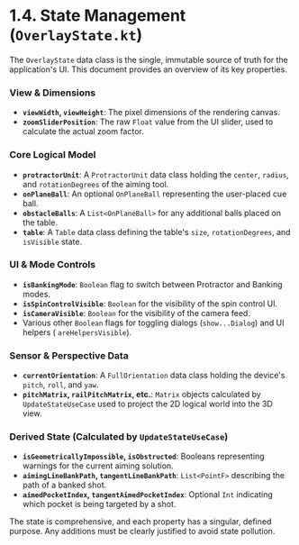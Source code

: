 # 1.4. State Management (`OverlayState.kt`)

The `OverlayState` data class is the single, immutable source of truth for the application's UI.
This document provides an overview of its key properties.

### View & Dimensions

- **`viewWidth`, `viewHeight`**: The pixel dimensions of the rendering canvas.
- **`zoomSliderPosition`**: The raw `Float` value from the UI slider, used to calculate the actual
  zoom factor.

### Core Logical Model

- **`protractorUnit`**: A `ProtractorUnit` data class holding the `center`, `radius`, and
  `rotationDegrees` of the aiming tool.
- **`onPlaneBall`**: An optional `OnPlaneBall` representing the user-placed cue ball.
- **`obstacleBalls`**: A `List<OnPlaneBall>` for any additional balls placed on the table.
- **`table`**: A `Table` data class defining the table's `size`, `rotationDegrees`, and `isVisible`
  state.

### UI & Mode Controls

- **`isBankingMode`**: `Boolean` flag to switch between Protractor and Banking modes.
- **`isSpinControlVisible`**: `Boolean` for the visibility of the spin control UI.
- **`isCameraVisible`**: `Boolean` for the visibility of the camera feed.
- Various other `Boolean` flags for toggling dialogs (`show...Dialog`) and UI helpers (
  `areHelpersVisible`).

### Sensor & Perspective Data

- **`currentOrientation`**: A `FullOrientation` data class holding the device's `pitch`, `roll`, and
  `yaw`.
- **`pitchMatrix`, `railPitchMatrix`, etc.**: `Matrix` objects calculated by `UpdateStateUseCase`
  used to project the 2D logical world into the 3D view.

### Derived State (Calculated by `UpdateStateUseCase`)

- **`isGeometricallyImpossible`, `isObstructed`**: Booleans representing warnings for the current
  aiming solution.
- **`aimingLineBankPath`, `tangentLineBankPath`**: `List<PointF>` describing the path of a banked
  shot.
- **`aimedPocketIndex`, `tangentAimedPocketIndex`**: Optional `Int` indicating which pocket is being
  targeted by a shot.

The state is comprehensive, and each property has a singular, defined purpose. Any additions must be
clearly justified to avoid state pollution.